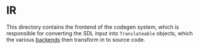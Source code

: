 # IR

This directory contains the frontend of the codegen system, which is responsible for converting the SDL input into `Translateable` objects, which the various [backends](/Translators) then transform in to source code.
